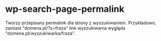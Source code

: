 # wp-search-page-permalink
 Tworzy przepisany permalink dla strony z wyszukiwaniem. Przykładowo, zamiast "domena.pl/?s=fraza" link wyszukiwania wygląda "domena.pl/wyszukiwarka/fraza".
